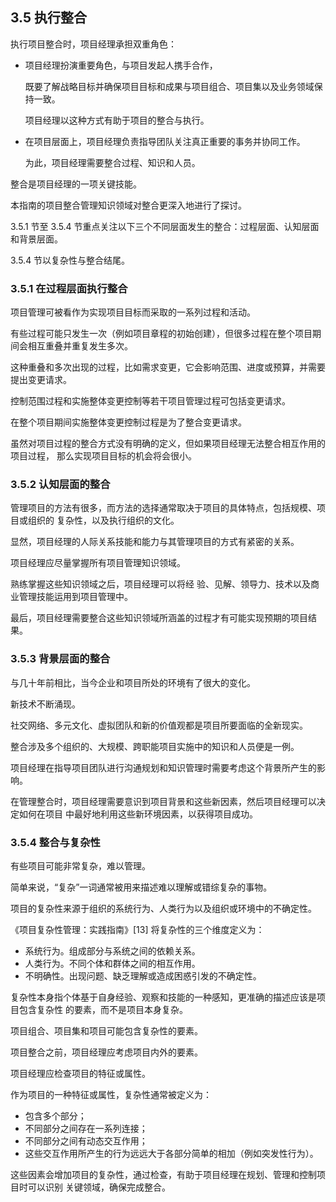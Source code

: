 ## 3.5 执行整合
执行项目整合时，项目经理承担双重角色：
- 项目经理扮演重要角色，与项目发起人携手合作，

    既要了解战略目标并确保项目目标和成果与项目组合、项目集以及业务领域保持一致。

    项目经理以这种方式有助于项目的整合与执行。
- 在项目层面上，项目经理负责指导团队关注真正重要的事务并协同工作。
    
    为此，项目经理需要整合过程、知识和人员。

整合是项目经理的一项关键技能。

本指南的项目整合管理知识领域对整合更深入地进行了探讨。

3.5.1 节至 3.5.4 节重点关注以下三个不同层面发生的整合：过程层面、认知层面和背景层面。

3.5.4 节以复杂性与整合结尾。

### 3.5.1 在过程层面执行整合

项目管理可被看作为实现项目目标而采取的一系列过程和活动。

有些过程可能只发生一次（例如项目章程的初始创建），但很多过程在整个项目期间会相互重叠并重复发生多次。

这种重叠和多次出现的过程，比如需求变更，它会影响范围、进度或预算，并需要提出变更请求。

控制范围过程和实施整体变更控制等若干项目管理过程可包括变更请求。

在整个项目期间实施整体变更控制过程是为了整合变更请求。

虽然对项目过程的整合方式没有明确的定义，但如果项目经理无法整合相互作用的项目过程，
那么实现项目目标的机会将会很小。

### 3.5.2 认知层面的整合
管理项目的方法有很多，而方法的选择通常取决于项目的具体特点，包括规模、项目或组织的
复杂性，以及执行组织的文化。

显然，项目经理的人际关系技能和能力与其管理项目的方式有紧密的关系。

项目经理应尽量掌握所有项目管理知识领域。

熟练掌握这些知识领域之后，项目经理可以将经
验、见解、领导力、技术以及商业管理技能运用到项目管理中。

最后，项目经理需要整合这些知识领域所涵盖的过程才有可能实现预期的项目结果。

### 3.5.3 背景层面的整合
与几十年前相比，当今企业和项目所处的环境有了很大的变化。

新技术不断涌现。

社交网络、多元文化、虚拟团队和新的价值观都是项目所要面临的全新现实。

整合涉及多个组织的、大规模、跨职能项目实施中的知识和人员便是一例。

项目经理在指导项目团队进行沟通规划和知识管理时需要考虑这个背景所产生的影响。

在管理整合时，项目经理需要意识到项目背景和这些新因素，然后项目经理可以决定如何在项目
中最好地利用这些新环境因素，以获得项目成功。

### 3.5.4 整合与复杂性
有些项目可能非常复杂，难以管理。

简单来说，“复杂”一词通常被用来描述难以理解或错综复杂的事物。

项目的复杂性来源于组织的系统行为、人类行为以及组织或环境中的不确定性。

《项目复杂性管理：实践指南》[13] 将复杂性的三个维度定义为：
- 系统行为。组成部分与系统之间的依赖关系。
- 人类行为。不同个体和群体之间的相互作用。
- 不明确性。出现问题、缺乏理解或造成困惑引发的不确定性。

复杂性本身指个体基于自身经验、观察和技能的一种感知，更准确的描述应该是项目包含复杂性
的要素，而不是项目本身复杂。

项目组合、项目集和项目可能包含复杂性的要素。

项目整合之前，项目经理应考虑项目内外的要素。

项目经理应检查项目的特征或属性。

作为项目的一种特征或属性，复杂性通常被定义为：
- 包含多个部分；
- 不同部分之间存在一系列连接；
- 不同部分之间有动态交互作用；
- 这些交互作用所产生的行为远远大于各部分简单的相加（例如突发性行为）。

这些因素会增加项目的复杂性，通过检查，有助于项目经理在规划、管理和控制项目时可以识别
关键领域，确保完成整合。